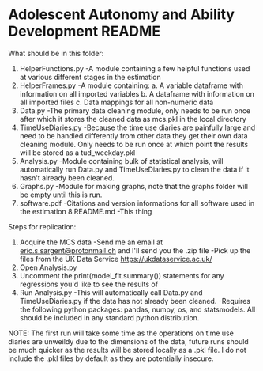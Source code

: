 # Adolescent Autonomy and Ability Development README
What should be in this folder:
1. HelperFunctions.py 
-A module containing a few helpful functions used at various different stages in the estimation
2. HelperFrames.py 
-A module containing: 
  a. A variable dataframe with information on all imported variables
  b. A dataframe with information on all imported files
  c. Data mappings for all non-numeric data
 3. Data.py
 -The primary data cleaning module, only needs to be run once after which it stores the cleaned data as mcs.pkl in the local directory
 4. TimeUseDiaries.py
 -Because the time use diaries are painfully large and need to be handled differently from other data they get their own data cleaning module. Only needs to be run once at which point the results will be stored as a tud_weekday.pkl 
 5. Analysis.py 
 -Module containing bulk of statistical analysis, will automatically run Data.py and TimeUseDiaries.py to clean the data if it hasn't already been cleaned. 
6. Graphs.py
 -Module for making graphs, note that the graphs folder will be empty until this is run. 
7. software.pdf 
 -Citations and version informations for all software used in the estimation 
8.README.md
 -This thing
 

Steps for replication:
1. Acquire the MCS data
  -Send me an email at eric.s.sargent@protonmail.ch and I'll send you the .zip file
  -Pick up the files from the UK Data Service https://ukdataservice.ac.uk/
2. Open Analysis.py 
3. Uncomment the print(model_fit.summary()) statements for any regressions you'd like to see the results of
4. Run Analysis.py 
  -This will automatically call Data.py and TimeUseDiaries.py if the data has not already been cleaned. 
  -Requires the following python packages: pandas, numpy, os, and statsmodels. All should be included in any standard python distribution.

NOTE: The first run will take some time as the operations on time use diaries are unweildy due to the dimensions of the data, future runs should be much quicker as the results will be stored locally as a .pkl file. 
I do not include the .pkl files by default as they are potentially insecure. 
